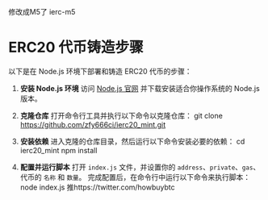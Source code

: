 修改成M5了
ierc-m5
# ERC20 代币铸造步骤

以下是在 Node.js 环境下部署和铸造 ERC20 代币的步骤：

1. **安装 Node.js 环境**
   访问 [Node.js 官网](https://nodejs.org/en) 并下载安装适合你操作系统的 Node.js 版本。

2. **克隆仓库**
   打开命令行工具并执行以下命令以克隆仓库：
   git clone https://github.com/zfy666ci/ierc20_mint.git
3. **安装依赖**
   进入克隆的仓库目录，然后运行以下命令安装必要的依赖：
   cd ierc20_mint
   npm install
4. **配置并运行脚本**
   打开 `index.js` 文件，并设置你的 `address`、`private`、`gas`、代币的 `名称` 和 `数量`。
   完成配置后，在命令行中运行以下命令来执行脚本：
node index.js
推https://twitter.com/howbuybtc
